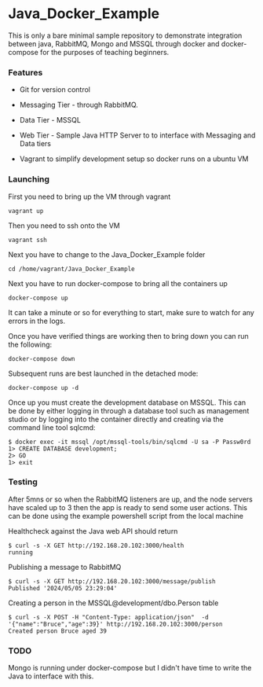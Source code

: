 # Java_Docker_Example 

This is only a bare minimal sample repository to demonstrate integration between java, RabbitMQ, Mongo and MSSQL through docker and docker-compose for the purposes of teaching beginners.

### Features

* Git for version control

* Messaging Tier - through RabbitMQ. 

* Data Tier - MSSQL

* Web Tier - Sample Java HTTP Server to to interface with Messaging and Data tiers

* Vagrant to simplify development setup so docker runs on a ubuntu VM

### Launching

First you need to bring up the VM through vagrant
```
vagrant up
```

Then you need to ssh onto the VM
```
vagrant ssh
```

Next you have to change to the Java_Docker_Example folder
```
cd /home/vagrant/Java_Docker_Example
```

Next you have to run docker-compose to bring all the containers up
```
docker-compose up
```

It can take a minute or so for everything to start, make sure to watch for any errors in the logs.

Once you have verified things are working then to bring down you can run the following:
```
docker-compose down
```

Subsequent runs are best launched in the detached mode:
```
docker-compose up -d
```

Once up you must create the development database on MSSQL. This can be done by either logging in through a database tool such as management studio or by logging into the container directly and creating via the command line tool sqlcmd:

```
$ docker exec -it mssql /opt/mssql-tools/bin/sqlcmd -U sa -P Passw0rd
1> CREATE DATABASE development;
2> GO
1> exit
```

### Testing 

After 5mns or so when the RabbitMQ listeners are up, and the node servers have scaled up to 3 then the app is ready to send some user actions. This can be done using the example powershell script from the local machine 

Healthcheck against the Java web API should return
```
$ curl -s -X GET http://192.168.20.102:3000/health
running
```

Publishing a message to RabbitMQ
```
$ curl -s -X GET http://192.168.20.102:3000/message/publish
Published '2024/05/05 23:29:04'
```

Creating a person in the MSSQL@development/dbo.Person table 
```
$ curl -s -X POST -H "Content-Type: application/json"  -d '{"name":"Bruce","age":39}' http://192.168.20.102:3000/person
Created person Bruce aged 39
```

### TODO 
Mongo is running under docker-compose but I didn't have time to write the Java to interface with this.